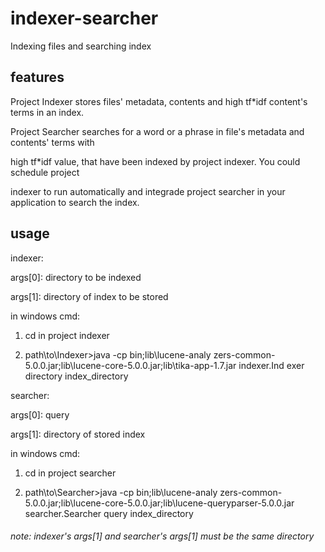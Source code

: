 # indexer-searcher
Indexing files and searching index
## features
Project Indexer stores files' metadata, contents and high tf*idf content's terms in an index.

Project Searcher searches for a word or a phrase in file's metadata and contents' terms with

high tf*idf value, that have been indexed by project indexer. You could schedule project 

indexer to run automatically and integrade project searcher in your application to search the index.

## usage

indexer: 

args[0]: directory to be indexed

args[1]: directory of index to be stored

in windows cmd:

1. cd in project indexer

2. path\to\Indexer>java -cp bin;lib\lucene-analy
zers-common-5.0.0.jar;lib\lucene-core-5.0.0.jar;lib\tika-app-1.7.jar indexer.Ind
exer directory index_directory

searcher:

args[0]: query

args[1]: directory of stored index 

in windows cmd:

1. cd in project searcher

2. path\to\Searcher>java -cp bin;lib\lucene-analy
zers-common-5.0.0.jar;lib\lucene-core-5.0.0.jar;lib\lucene-queryparser-5.0.0.jar
 searcher.Searcher query index_directory
 
###### note: indexer's args[1] and searcher's args[1] must be the same directory
 

